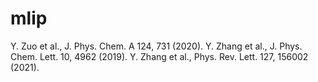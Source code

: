 # mlip

Y. Zuo et al., J. Phys. Chem. A 124, 731 (2020).
Y. Zhang et al., J. Phys. Chem. Lett. 10, 4962 (2019).
Y. Zhang et al., Phys. Rev. Lett. 127, 156002 (2021).

